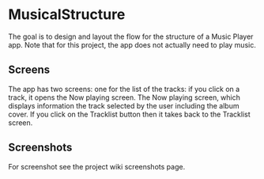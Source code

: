 # MusicalStructure
The goal is to design and layout the flow for the structure of a Music Player app.
Note that for this project, the app does not actually need to play music.
## Screens
The app has two screens:
one for the list of the tracks: if you click on a track, it opens the Now playing screen.
The Now playing screen, which displays information the track selected by the user including the album cover.
If you click on the Tracklist button then it takes back to the Tracklist screen.
## Screenshots
For screenshot see the project wiki screenshots page.

